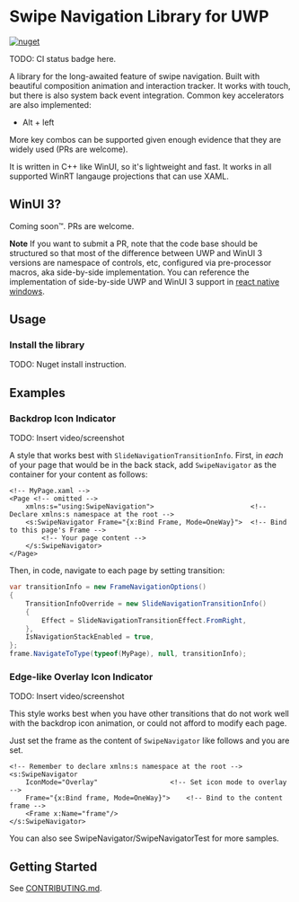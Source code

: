 # Swipe Navigation Library for UWP

[![nuget](https://img.shields.io/nuget/v/SwipeNavigation.SwipeNavigator)](https://www.nuget.org/packages/SwipeNavigation.SwipeNavigator)

TODO: CI status badge here.

A library for the long-awaited feature of swipe navigation. Built with beautiful composition animation and interaction tracker. It works with touch, but there is also system back event integration. Common key accelerators are also implemented:

- Alt + left

More key combos can be supported given enough evidence that they are widely used (PRs are welcome).

It is written in C++ like WinUI, so it's lightweight and fast. It works in all supported WinRT langauge projections that can use XAML.

## WinUI 3?
Coming soon™️. PRs are welcome. 

**Note**
If you want to submit a PR, note that the code base should be structured so that most of the difference between UWP and WinUI 3 versions are namespace of controls, etc, configured via pre-processor macros, aka side-by-side implementation. You can reference the implementation of side-by-side UWP and WinUI 3 support in [react native windows](https://github.com/microsoft/react-native-windows/tree/f3f26c6edcecb9e4fb9b9e35d12ef76854400de2).

## Usage

### Install the library

TODO: Nuget install instruction.

## Examples

### Backdrop Icon Indicator

TODO: Insert video/screenshot

A style that works best with `SlideNavigationTransitionInfo`. First, in _each_ of your page that would be in the back stack, add `SwipeNavigator` as the container for your content as follows:

```xaml
<!-- MyPage.xaml -->
<Page <!-- omitted -->
    xmlns:s="using:SwipeNavigation">                        <!-- Declare xmlns:s namespace at the root -->
    <s:SwipeNavigator Frame="{x:Bind Frame, Mode=OneWay}">  <!-- Bind to this page's Frame -->
        <!-- Your page content -->
    </s:SwipeNavigator>
</Page>
```

Then, in code, navigate to each page by setting transition:

```csharp
var transitionInfo = new FrameNavigationOptions()
{
    TransitionInfoOverride = new SlideNavigationTransitionInfo()
    {
        Effect = SlideNavigationTransitionEffect.FromRight,
    },
    IsNavigationStackEnabled = true,
};
frame.NavigateToType(typeof(MyPage), null, transitionInfo);
```

### Edge-like Overlay Icon Indicator

TODO: Insert video/screenshot

This style works best when you have other transitions that do not work well with the backdrop icon animation, or could not afford to modify each page.

Just set the frame as the content of `SwipeNavigator` like follows and you are set.

```xaml
<!-- Remember to declare xmlns:s namespace at the root -->
<s:SwipeNavigator
    IconMode="Overlay"                  <!-- Set icon mode to overlay -->
    Frame="{x:Bind frame, Mode=OneWay}">    <!-- Bind to the content frame -->
    <Frame x:Name="frame"/>
</s:SwipeNavigator>
```

You can also see SwipeNavigator/SwipeNavigatorTest for more samples.

## Getting Started

See [CONTRIBUTING.md](CONTRIBUTING.md).
